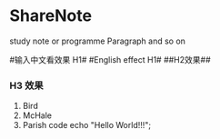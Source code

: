 ShareNote
=========

study note or programme Paragraph and so on

#输入中文看效果 H1#
#English effect H1#
##H2效果##
### H3 效果 ###




1. Bird
2. McHale
3. Parish
code
    echo "Hello World!!!";


